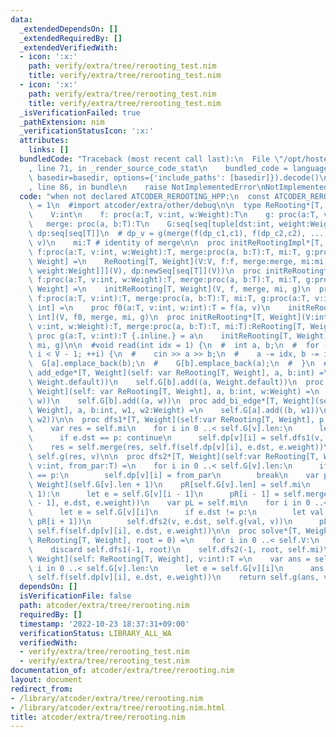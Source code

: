 ```yaml
---
data:
  _extendedDependsOn: []
  _extendedRequiredBy: []
  _extendedVerifiedWith:
  - icon: ':x:'
    path: verify/extra/tree/rerooting_test.nim
    title: verify/extra/tree/rerooting_test.nim
  - icon: ':x:'
    path: verify/extra/tree/rerooting_test.nim
    title: verify/extra/tree/rerooting_test.nim
  _isVerificationFailed: true
  _pathExtension: nim
  _verificationStatusIcon: ':x:'
  attributes:
    links: []
  bundledCode: "Traceback (most recent call last):\n  File \"/opt/hostedtoolcache/Python/3.10.8/x64/lib/python3.10/site-packages/onlinejudge_verify/documentation/build.py\"\
    , line 71, in _render_source_code_stat\n    bundled_code = language.bundle(stat.path,\
    \ basedir=basedir, options={'include_paths': [basedir]}).decode()\n  File \"/opt/hostedtoolcache/Python/3.10.8/x64/lib/python3.10/site-packages/onlinejudge_verify/languages/nim.py\"\
    , line 86, in bundle\n    raise NotImplementedError\nNotImplementedError\n"
  code: "when not declared ATCODER_REROOTING_HPP:\n  const ATCODER_REROOTING_HPP*\
    \ = 1\n  #import atcoder/extra/other/debug\n\n  type ReRooting*[T, Weight] = object\n\
    \    V:int\n    f: proc(a:T, v:int, w:Weight):T\n    g: proc(a:T, v:int):T\n \
    \   merge: proc(a, b:T):T\n    G:seq[seq[tuple[dst:int, weight:Weight]]]\n   \
    \ dp:seq[seq[T]]\n  # dp_v = g(merge(f(dp_c1,c1), f(dp_c2,c2), ..., f(dp_ck,ck)),\
    \ v)\n    mi:T # identity of merge\n\n  proc initReRootingImpl*[T, Weight](V:int,\
    \ f:proc(a:T, v:int, w:Weight):T, merge:proc(a, b:T):T, mi:T, g:proc(a:T, v:int):T):ReRooting[T,\
    \ Weight] =\n    ReRooting[T, Weight](V:V, f:f, merge:merge, mi:mi, g:g, G:newSeq[seq[tuple[dst:int,\
    \ weight:Weight]]](V), dp:newSeq[seq[T]](V))\n  proc initReRooting*[T, Weight](V:int,\
    \ f:proc(a:T, v:int, w:Weight):T, merge:proc(a, b:T):T, mi:T, g:proc(a:T, v:int):T):ReRooting[T,\
    \ Weight] =\n    initReRooting[T, Weight](V, f, merge, mi, g)\n  proc initReRooting*[T](V:int,\
    \ f:proc(a:T, v:int):T, merge:proc(a, b:T):T, mi:T, g:proc(a:T, v:int):T):ReRooting[T,\
    \ int] =\n    proc f0(a:T, v:int, w:int):T = f(a, v)\n    initReRootingImpl[T,\
    \ int](V, f0, merge, mi, g)\n  proc initReRooting*[T, Weight](V:int, f:proc(a:T,\
    \ v:int, w:Weight):T, merge:proc(a, b:T):T, mi:T):ReRooting[T, Weight] =\n   \
    \ proc g(a:T, v:int):T {.inline.} = a\n    initReRooting[T, Weight](V, f, merge,\
    \ mi, g)\n\n  #void read(int idx = 1) {\n  #  int a, b;\n  #  for (int i = 0;\
    \ i < V - 1; ++i) {\n  #    cin >> a >> b;\n  #    a -= idx, b -= idx;\n  #  \
    \  G[a].emplace_back(b);\n  #    G[b].emplace_back(a);\n  #  }\n  #}\n\n  proc\
    \ add_edge*[T, Weight](self: var ReRooting[T, Weight], a, b:int) =\n    self.G[a].add((b,\
    \ Weight.default))\n    self.G[b].add((a, Weight.default))\n  proc add_bi_edge*[T,\
    \ Weight](self: var ReRooting[T, Weight], a, b:int, w:Weight) =\n    self.G[a].add((b,\
    \ w))\n    self.G[b].add((a, w))\n  proc add_bi_edge*[T, Weight](self: var ReRooting[T,\
    \ Weight], a, b:int, w1, w2:Weight) =\n    self.G[a].add((b, w1))\n    self.G[b].add((a,\
    \ w2))\n\n  proc dfs1*[T, Weight](self:var ReRooting[T, Weight], p, v:int):T =\n\
    \    var res = self.mi\n    for i in 0 ..< self.G[v].len:\n      let e = self.G[v][i]\n\
    \      if e.dst == p: continue\n      self.dp[v][i] = self.dfs1(v, e.dst)\n  \
    \    res = self.merge(res, self.f(self.dp[v][i], e.dst, e.weight))\n    return\
    \ self.g(res, v)\n\n  proc dfs2*[T, Weight](self:var ReRooting[T, Weight], p,\
    \ v:int, from_par:T) =\n    for i in 0 ..< self.G[v].len:\n      if self.G[v][i].dst\
    \ == p:\n        self.dp[v][i] = from_par\n        break\n    var pR = newSeq[T,\
    \ Weight](self.G[v].len + 1)\n    pR[self.G[v].len] = self.mi\n    for i in countdown(self.G[v].len,\
    \ 1):\n      let e = self.G[v][i - 1]\n      pR[i - 1] = self.merge(pR[i], self.f(self.dp[v][i\
    \ - 1], e.dst, e.weight))\n    var pL = self.mi\n    for i in 0 ..< self.G[v].len:\n\
    \      let e = self.G[v][i]\n      if e.dst != p:\n        let val = self.merge(pL,\
    \ pR[i + 1])\n        self.dfs2(v, e.dst, self.g(val, v))\n      pL = self.merge(pL,\
    \ self.f(self.dp[v][i], e.dst, e.weight))\n\n  proc solve*[T, Weight](self: var\
    \ ReRooting[T, Weight], root = 0) =\n    for i in 0 ..< self.V:\n      self.dp[i].setLen(self.G[i].len)\n\
    \    discard self.dfs1(-1, root)\n    self.dfs2(-1, root, self.mi)\n\n  proc `[]`*[T,\
    \ Weight](self: ReRooting[T, Weight], v:int):T =\n    var ans = self.mi\n    for\
    \ i in 0 ..< self.G[v].len:\n      let e = self.G[v][i]\n      ans = self.merge(ans,\
    \ self.f(self.dp[v][i], e.dst, e.weight))\n    return self.g(ans, v)\n"
  dependsOn: []
  isVerificationFile: false
  path: atcoder/extra/tree/rerooting.nim
  requiredBy: []
  timestamp: '2022-10-23 18:37:31+09:00'
  verificationStatus: LIBRARY_ALL_WA
  verifiedWith:
  - verify/extra/tree/rerooting_test.nim
  - verify/extra/tree/rerooting_test.nim
documentation_of: atcoder/extra/tree/rerooting.nim
layout: document
redirect_from:
- /library/atcoder/extra/tree/rerooting.nim
- /library/atcoder/extra/tree/rerooting.nim.html
title: atcoder/extra/tree/rerooting.nim
---
```

